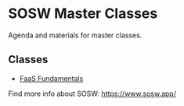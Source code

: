 # SOSW Master Classes
Agenda and materials for master classes.

## Classes

- [FaaS Fundamentals](https://github.com/sosw/sosw-master-classes/tree/master/faas-fundamentals)

Find more info about SOSW: https://www.sosw.app/
